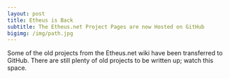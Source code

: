 ```yaml
---
layout: post
title: Etheus is Back
subtitle: The Etheus.net Project Pages are now Hosted on GitHub
bigimg: /img/path.jpg
---
```


Some of the old projects from the Etheus.net wiki have been transferred to GitHub. There are still plenty of old projects to be written up; watch this space.
